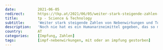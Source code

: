 ```yaml
---
date:          2021-06-05
redirect:      https://tkp.at/2021/06/05/weiter-stark-steigende-zahlen-von-nebenwirkungen-und-todesfaellen-durch-impfungen-in-eu-und-usa/
title:         tp - Science & Technology
subtitle:      'Weiter stark steigende Zahlen von Nebenwirkungen und Todesfällen durch Impfungen in EU und USA'
description:   'Noch nie hat es ein Humanarzneimittel gegeben, das so massive Nebenwirkungen verursacht hat wie die derzeit verabreichten Präparate gegen Covid. Das zeigt sich in den USA, wie im Bild oben, das die jährlichen Gesamtzahlen der Todesfälle durch Arzneimittel seit dem Jahr 1990 enthält, sowie die Tatsache, dass nach AstraZeneca auch beim BionTech/Pfizer Präparat die Kapazität …'
country:       AT
categories:    [Impfung, Zahlen]
tags:          [impf-nebenwirkungen, mit oder an impfung gestorben]
---
```

